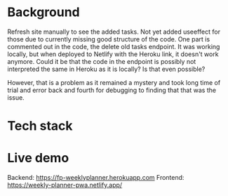 # Background
Refresh site manually to see the added tasks. Not yet added useeffect for those due to currently missing good structure of the code.
One part is commented out in the code, the delete old tasks endpoint. It was working locally, but when deployed to Netlify with the Heroku link, it doesn't work anymore. Could it be that the code in the endpoint is possibly not interpreted the same in Heroku as it is locally? Is that even possible?

However, that is a problem as it remained a mystery and took long time of trial and error back and fourth for debugging to finding that that was the issue.

# Tech stack

# Live demo
Backend: https://fp-weeklyplanner.herokuapp.com
Frontend: https://weekly-planner-pwa.netlify.app/






